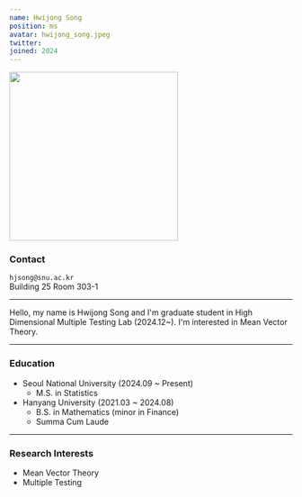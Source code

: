 ```yaml
---
name: Hwijong Song
position: ms
avatar: hwijong_song.jpeg
twitter:
joined: 2024
---
```


<img width="300" src="{{site.baseurl}}/images/people/{{page.avatar}}" data-action="zoom">

### Contact

<i class="fa fa-envelope-o"></i>  `hjsong@snu.ac.kr`<br>
<i class="fa fa-building"></i> Building 25 Room 303-1 <br> 

<hr>

Hello, my name is Hwijong Song and I'm graduate student in High Dimensional Multiple Testing Lab (2024.12~). I'm interested in Mean Vector Theory.

<hr>

### Education

* Seoul National University (2024.09 ~ Present)
    - M.S. in Statistics
* Hanyang University (2021.03 ~ 2024.08)
	- B.S. in Mathematics (minor in Finance)
	- Summa Cum Laude

<hr>

### Research Interests

* Mean Vector Theory
* Multiple Testing